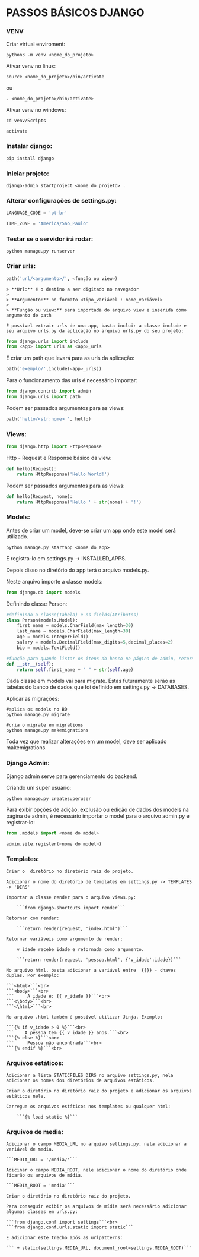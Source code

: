 PASSOS BÁSICOS DJANGO
==================================================

### VENV

Criar virtual enviroment:
    
```shell
python3 -m venv <nome_do_projeto>
```
    
Ativar venv no linux:
    
```shell
source <nome_do_projeto>/bin/activate
```

ou

```shell
. <nome_do_projeto>/bin/activate>
```
    
Ativar venv no windows:
    
```shell
cd venv/Scripts
```

```shell
activate
```
        
### Instalar django:

```shell
pip install django
```

### Iniciar projeto:

```shell
django-admin startproject <nome do projeto> .
```

### Alterar configurações de settings.py:

```python
LANGUAGE_CODE = 'pt-br'
```

```python
TIME_ZONE = 'America/Sao_Paulo'
```

### Testar se o servidor irá rodar:

```shell
python manage.py runserver
```

### Criar urls:
    
```python
path('url/<argumento>/', <função ou view>)
```
    
    > **Url:** é o destino a ser digitado no navegador
    >
    > **Argumento:** no formato <tipo_variável : nome_variável>
    >
    > **Função ou view:** sera importada do arquivo view e inserida como argumento de path

    É possível extrair urls de uma app, basta incluir a classe include e seu arquivo urls.py da aplicação no arquivo urls.py do seu projeto:
    
```python
from django.urls import include
from <app> import urls as <app>_urls
```
        
E criar um path que levará para as urls da aplicação:
    
```python
path('exemplo/',include(<app>_urls))
```

Para o funcionamento das urls é necessário importar:

```python
from django.contrib import admin
from django.urls import path
```

Podem ser passados argumentos para as views:

```python
path('hello/<str:nome> ', hello)
```
    
### Views:
    
```python
from django.http import HttpResponse
```
    
Http - Request e Response básico da view:

```python
def hello(Request):
    return HttpResponse('Hello World!')
```

Podem ser passados argumentos para as views:

```python
def hello(Request, nome):
    return HttpResponse('Hello ' + str(nome) + '!')
```
            
### Models:

Antes de criar um model, deve-se criar um app onde este model será utilizado.

```shel
python manage.py startapp <nome do app>
```

E registra-lo em settings.py -> INSTALLED_APPS. 

Depois disso no diretório do app terá o arquivo models.py.

Neste arquivo importe a classe models:

```python
from django.db import models
```

Definindo classe Person:

```python
#definindo a classe(Tabela) e os fields(Atributos)
class Person(models.Model):
    first_name = models.CharField(max_length=30)
    last_name = models.CharField(max_length=30)
    age = models.IntegerField()
    salary = models.DecimalField(max_digits=5,decimal_places=2)
    bio = models.TextField()

#função para quando listar os itens do banco na página de admin, retornar o nome e idade
def __str__(self):
    return self.first_name + " " + str(self.age)
```

Cada classe em models vai para migrate.
Estas futuramente serão as tabelas do banco de dados que foi definido em settings.py -> DATABASES.

Aplicar as migrações:

```shell
#aplica os models no BD
python manage.py migrate
```

```shell
#cria o migrate em migrations
python manage.py makemigrations
```

Toda vez que realizar alterações em um model, deve ser aplicado makemigrations.
    
### Django Admin:
    
Django admin serve para gerenciamento do backend.

Criando um super usuário:

```shell
python manage.py createsuperuser
```

Para exibir opções de adição, exclusão ou edição de dados dos models na página de admin, é necessário importar o model para o arquivo admin.py e registrar-lo:

```python
from .models import <nome do model>

admin.site.register(<nome do model>)
```

### Templates:
    
    Criar o  diretório no diretório raiz do projeto.
    
    Adicionar o nome do diretório de templates em settings.py -> TEMPLATES -> 'DIRS'
    
    Importar a classe render para o arquivo views.py:
    
        ```from django.shortcuts import render```
        
    Retornar com render:
    
        ```return render(request, 'index.html')```
        
    Retornar variáveis como argumento de render:
    
        v_idade recebe idade e retornada como argumento.
    
        ```return render(request, 'pessoa.html', {'v_idade':idade})```
    
    No arquivo html, basta adicionar a variável entre  {{}} - chaves duplas. Por exemplo:
    
    ```<html>```<br>
    ```<body>```<br>
    ```     A idade é: {{ v_idade }}```<br> 
    ```<\body>```<br>
    ```<\html>```<br>
    
    No arquivo .html também é possível utilizar Jinja. Exemplo:
    
    ```{% if v_idade > 0 %}```<br> 
    ```    A pessoa tem {{ v_idade }} anos.```<br> 
    ```{% else %}```<br> 
    ```     Pessoa não encontrada```<br> 
    ```{% endif %}```<br> 
    
### Arquivos estáticos:
    
    Adicionar a lista STATICFILES_DIRS no arquivo settings.py, nela adicionar os nomes dos diretórios de arquivos estáticos.
    
    Criar o diretório no diretório raiz do projeto e adicionar os arquivos estáticos nele.
    
    Carregue os arquivos estáticos nos templates ou qualquer html:
        
        ```{% load static %}```
        
### Arquivos de media:

    Adicionar o campo MEDIA_URL no arquivo settings.py, nela adicionar a variável de media.
    
    ```MEDIA_URL = '/media/'```
    
    Adicinar o campo MEDIA_ROOT, nele adicionar o nome do diretório onde ficarão os arquivos de mídia.
    
    ```MEDIA_ROOT = 'media'```
    
    Criar o diretório no diretório raiz do projeto.
    
    Para conseguir exibir os arquivos de mídia será necessário adicionar algumas classes em urls.py:
    
    ```from django.conf import settings```<br>
    ```from django.conf.urls.static import static```
    
    E adicionar este trecho após as urlpatterns:
    
    ``` + static(settings.MEDIA_URL, document_root=settings.MEDIA_ROOT)```
    
